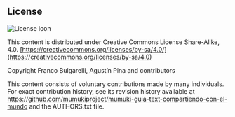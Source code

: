 ## License
![License icon](https://licensebuttons.net/l/by-sa/3.0/88x31.png)

This content is distributed under Creative Commons License Share-Alike, 4.0. [https://creativecommons.org/licenses/by-sa/4.0/](https://creativecommons.org/licenses/by-sa/4.0)

Copyright Franco Bulgarelli, Agustín Pina and contributors

This content consists of voluntary contributions made by many
individuals. For exact contribution history, see its revision history
available at https://github.com/mumukiproject/mumuki-guia-text-compartiendo-con-el-mundo and the AUTHORS.txt file.

